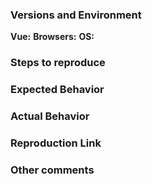 ### Versions and Environment
**Vue:** 
**Browsers:** 
**OS:** 

### Steps to reproduce

### Expected Behavior

### Actual Behavior

### Reproduction Link

### Other comments
